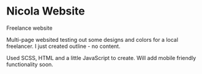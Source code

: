 # Nicola Website

Freelance website

Multi-page websited testing out some designs and colors for a local freelancer. I just created outline - no content.

Used SCSS, HTML and a little JavaScript to create. Will add mobile friendly functionality soon.
